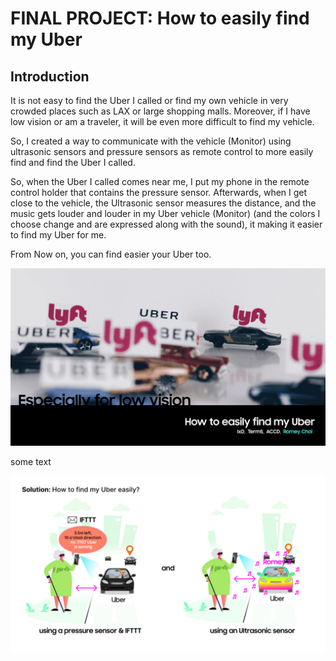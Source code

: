# FINAL PROJECT: How to easily find my Uber
## Introduction
It is not easy to find the Uber I called or find my own vehicle in very crowded places such as LAX or large shopping malls.
Moreover, if I have low vision or am a traveler, it will be even more difficult to find my vehicle.

So, I created a way to communicate with the vehicle (Monitor) using ultrasonic sensors and pressure sensors as remote control to more easily find and find the Uber I called.

So, when the Uber I called comes near me, I put my phone in the remote control holder that contains the pressure sensor. Afterwards, when I get close to the vehicle, the Ultrasonic sensor measures the distance, and the music gets louder and louder in my Uber vehicle (Monitor) (and the colors I choose change and are expressed along with the sound), it making it easier to find my Uber for me. 

From Now on, you can find easier your Uber too.

![image](img/1.png)

some text

![image](img/5.png)
